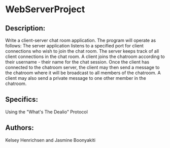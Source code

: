 # WebServerProject

## Description:

Write a client-server chat room application. The program will operate as follows: The server application listens to a specified port for client connections who wish to join the chat room. The server keeps track of all client connections in the chat room. A client joins the chatroom according to their username - their name for the chat session. Once the client has connected to the chatroom server, the client may then send a message to the chatroom where it will be broadcast to all members of the chatroom. A client may also send a private message to one other member in the chatroom.

## Specifics:

Using the "What's The Dealio" Protocol 

## Authors:

Kelsey Henrichsen and Jasmine Boonyakiti
